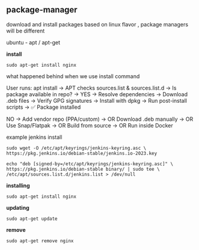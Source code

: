 package-manager
--
download and install packages
based on linux flavor , package managers will be different

ubuntu - apt / apt-get 

**install**

`sudo apt-get install nginx` 

what happened behind when we use install command

User runs: apt install <pkg>
        →
APT checks sources.list & sources.list.d
        →
Is package available in repo?
        →
YES → Resolve dependencies → Download .deb files → Verify GPG signatures → Install with dpkg → Run post-install scripts → ✅ Package installed

NO  → Add vendor repo (PPA/custom) → OR Download .deb manually → OR Use Snap/Flatpak → OR Build from source → OR Run inside Docker

example jenkins install 

`sudo wget -O /etc/apt/keyrings/jenkins-keyring.asc \
  https://pkg.jenkins.io/debian-stable/jenkins.io-2023.key
`

`echo "deb [signed-by=/etc/apt/keyrings/jenkins-keyring.asc]" \
  https://pkg.jenkins.io/debian-stable binary/ | sudo tee \
  /etc/apt/sources.list.d/jenkins.list > /dev/null`


**installing**

`sudo apt-get install nginx` 

**updating**

`sudo apt-get update`

**remove**

`sudo apt-get remove nginx` 

